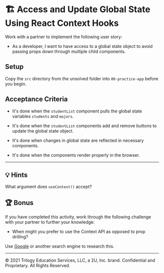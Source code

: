 # 🏗️ Access and Update Global State Using React Context Hooks

Work with a partner to implement the following user story:

- As a developer, I want to have access to a global state object to avoid passing props down through multiple child components.

## Setup

Copy the `src` directory from the unsolved folder into `00-practice-app` before you begin.

## Acceptance Criteria

- It's done when the `studentList` component pulls the global state variables `students` and `majors`.

- It's done when the `studentList` components add and remove buttons to update the global state object.

- It's done when changes in global state are reflected in necessary components.

- It's done when the components render properly in the browser.

---

## 💡 Hints

What argument does `useContext()` accept?

## 🏆 Bonus

If you have completed this activity, work through the following challenge with your partner to further your knowledge:

- When might you prefer to use the Context API as opposed to prop drilling?

Use [Google](https://google.com) or another search engine to research this.

---

© 2021 Trilogy Education Services, LLC, a 2U, Inc. brand. Confidential and Proprietary. All Rights Reserved.
